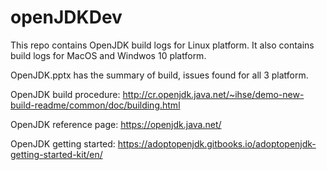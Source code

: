 # openJDKDev

This repo contains OpenJDK build logs for Linux platform. It also contains build logs for MacOS and Windwos 10 platform.

OpenJDK.pptx has the summary of build, issues found for all 3 platform.

OpenJDK build procedure: http://cr.openjdk.java.net/~ihse/demo-new-build-readme/common/doc/building.html

OpenJDK reference page: https://openjdk.java.net/

OpenJDK getting started: https://adoptopenjdk.gitbooks.io/adoptopenjdk-getting-started-kit/en/

